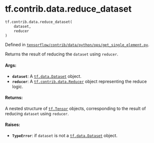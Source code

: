 <div itemscope itemtype="http://developers.google.com/ReferenceObject">
<meta itemprop="name" content="tf.contrib.data.reduce_dataset" />
<meta itemprop="path" content="Stable" />
</div>

# tf.contrib.data.reduce_dataset

``` python
tf.contrib.data.reduce_dataset(
    dataset,
    reducer
)
```



Defined in [`tensorflow/contrib/data/python/ops/get_single_element.py`](https://www.tensorflow.org/code/tensorflow/contrib/data/python/ops/get_single_element.py).

Returns the result of reducing the `dataset` using `reducer`.

#### Args:

* <b>`dataset`</b>: A <a href="../../../tf/data/Dataset.md"><code>tf.data.Dataset</code></a> object.
* <b>`reducer`</b>: A <a href="../../../tf/contrib/data/Reducer.md"><code>tf.contrib.data.Reducer</code></a> object representing the reduce logic.


#### Returns:

A nested structure of <a href="../../../tf/Tensor.md"><code>tf.Tensor</code></a> objects, corresponding to the result
of reducing `dataset` using `reducer`.


#### Raises:

* <b>`TypeError`</b>: if `dataset` is not a <a href="../../../tf/data/Dataset.md"><code>tf.data.Dataset</code></a> object.